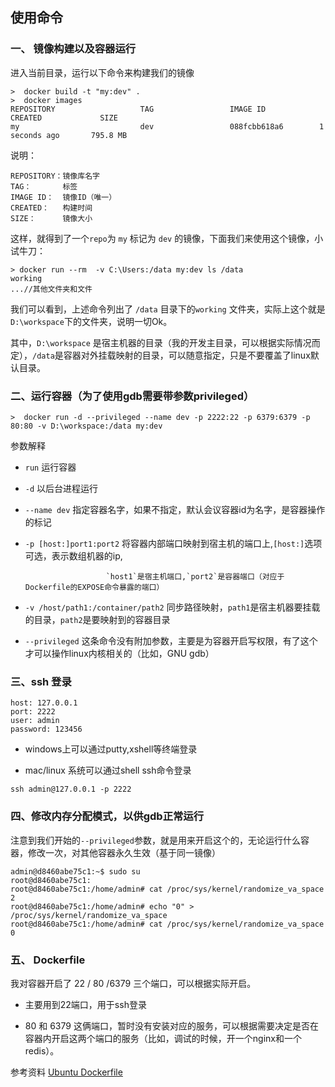 
## 使用命令

### 一、 镜像构建以及容器运行


进入当前目录，运行以下命令来构建我们的镜像

```
>  docker build -t "my:dev" .   
>  docker images
REPOSITORY                   TAG                 IMAGE ID            CREATED             SIZE
my                           dev                 088fcbb618a6        1 seconds ago       795.8 MB
```

说明：
```
REPOSITORY：镜像库名字
TAG：       标签
IMAGE ID：  镜像ID（唯一）
CREATED：   构建时间
SIZE：      镜像大小
```

这样，就得到了一个`repo`为 `my` 标记为 `dev` 的镜像，下面我们来使用这个镜像，小试牛刀：

```
> docker run --rm  -v C:\Users:/data my:dev ls /data
working
...//其他文件夹和文件
```

我们可以看到，上述命令列出了 `/data` 目录下的`working` 文件夹，实际上这个就是`D:\workspace`下的文件夹，说明一切Ok。

其中，`D:\workspace` 是宿主机器的目录（我的开发主目录，可以根据实际情况而定），`/data`是容器对外挂载映射的目录，可以随意指定，只是不要覆盖了linux默认目录。


### 二、运行容器（为了使用gdb需要带参数privileged）


```
>  docker run -d --privileged --name dev -p 2222:22 -p 6379:6379 -p 80:80 -v D:\workspace:/data my:dev
```


参数解释

- `run` 运行容器

- `-d` 以后台进程运行

- `--name dev` 指定容器名字，如果不指定，默认会议容器id为名字，是容器操作的标记

- `-p [host:]port1:port2` 将容器内部端口映射到宿主机的端口上,`[host:]`选项可选，表示数组机器的ip,
          
                        `host1`是宿主机端口,`port2`是容器端口（对应于Dockerfile的EXPOSE命令暴露的端口）
- `-v /host/path1:/container/path2` 同步路径映射，`path1`是宿主机器要挂载的目录，`path2`是要映射到的容器目录 

- `--privileged` 这条命令没有附加参数，主要是为容器开启写权限，有了这个才可以操作linux内核相关的（比如，GNU gdb）

### 三、ssh 登录

```
host: 127.0.0.1
port: 2222
user: admin
password: 123456
```


- windows上可以通过putty,xshell等终端登录

- mac/linux 系统可以通过shell ssh命令登录

```
ssh admin@127.0.0.1 -p 2222
```

### 四、修改内存分配模式，以供gdb正常运行

注意到我们开始的`--privileged`参数，就是用来开启这个的，无论运行什么容器，修改一次，对其他容器永久生效（基于同一镜像）

```
admin@d8460abe75c1:~$ sudo su
root@d8460abe75c1:
root@d8460abe75c1:/home/admin# cat /proc/sys/kernel/randomize_va_space 
2
root@d8460abe75c1:/home/admin# echo "0" > /proc/sys/kernel/randomize_va_space 
root@d8460abe75c1:/home/admin# cat /proc/sys/kernel/randomize_va_space 
0
```
### 五、 Dockerfile

我对容器开启了 22 / 80 /6379 三个端口，可以根据实际开启。

- 主要用到22端口，用于ssh登录

- 80 和 6379 这俩端口，暂时没有安装对应的服务，可以根据需要决定是否在容器内开启这两个端口的服务（比如，调试的时候，开一个nginx和一个redis）。


参考资料  [Ubuntu Dockerfile](https://github.com/dockerfile/ubuntu)
